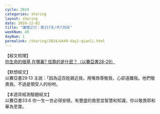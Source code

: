 ```yaml
---
cycle: 2024
categories: sharing
layout: sharing
date: 2024-12-02
title: "謙理之行：第337天/共730天"
weekNum: 49
dayNum: 1
permalink: /sharing/2024/wk49-day1-qianli.html
---
```


【經文梳理】  
<a href="https://youtu.be/gCMAAGmhVtk" target="_blank">你生命的根基 在哪裏? 信靠的是什麽？（以賽亞書28-29）</a>

【默想經文】  
以賽亞書29:13 主說：「因為這百姓親近我，用嘴唇尊敬我，心卻遠離我。他們敬畏我，不過是領受人的吩咐。

【本週背經測驗題經文】  
以賽亞書33:6 你一生一世必得安穩，有豐盛的救恩並智慧和知識，你以敬畏耶和華為至寶。
